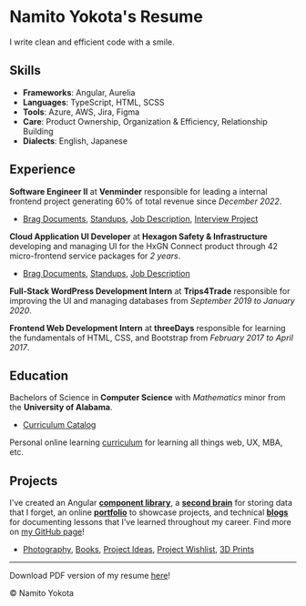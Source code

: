 # Namito Yokota's Resume

I write clean and efficient code with a smile.

## Skills

-   **Frameworks**: Angular, Aurelia
-   **Languages**: TypeScript, HTML, SCSS
-   **Tools**: Azure, AWS, Jira, Figma
-   **Care**: Product Ownership, Organization & Efficiency, Relationship Building
-   **Dialects**: English, Japanese

## Experience

**Software Engineer II** at **Venminder** responsible for leading a internal frontend project generating 60% of total revenue since _December 2022_.

-   [Brag Documents](./venminder/brags.md), [Standups](./venminder/standups.md), [Job Description](./venminder/job-description.md), [Interview Project](./venminder/bowling/readme.md)

**Cloud Application UI Developer** at **Hexagon Safety & Infrastructure** developing and managing UI for the HxGN Connect product through 42 micro-frontend service packages for _2 years_.

-   [Brag Documents](./hexagon/brags.md), [Standups](./hexagon/standups.md), [Job Description](./hexagon/job-description.md)

**Full-Stack WordPress Development Intern** at **Trips4Trade** responsible for improving the UI and managing databases from _September 2019 to January 2020_.

**Frontend Web Development Intern** at **threeDays** responsible for learning the fundamentals of HTML, CSS, and Bootstrap from _February 2017 to April 2017_.

## Education

Bachelors of Science in **Computer Science** with _Mathematics_ minor from the **University of Alabama**.

-   [Curriculum Catalog](./degree/degree.md)

Personal online learning [curriculum](./others/learning/curriculumn.md) for learning all things web, UX, MBA, etc.

## Projects

I've created an Angular **[component library](https://www.npmjs.com/package/@namitoyokota/ng-components)**, a **[second brain](https://search.namito.wiki/)** for storing data that I forget, an online **[portfolio](https://www.namito.wiki/)** to showcase projects, and technical **[blogs](https://blogs.namito.wiki)** for documenting lessons that I've learned throughout my career. Find more on [my GitHub page](https://github.com/namitoyokota)!

-   [Photography](https://photos.namito.wiki), [Books](./others/books/books.md), [Project Ideas](./ideas/projects.md), [Project Wishlist](./ideas/wishlist.md), [3D Prints](./ideas/3d-printing.md)

<hr />

Download PDF version of my resume [here](./resume.pdf)!

&copy; Namito Yokota
